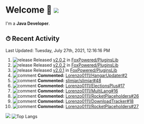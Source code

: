 # Welcome 👋 ![](https://hit.yhype.me/github/profile?user_id=69311874)

I'm a **Java Developer**.

## ⏱ Recent Activity

<!--RECENT_ACTIVITY:last_update-->
Last Updated: Tuesday, July 27th, 2021, 12:16:16 PM
<!--RECENT_ACTIVITY:last_update_end-->

<!--RECENT_ACTIVITY:start-->
1. ![release] Released [v2.0.2](https://github.com/FoxPowered/PluginsLib/releases/tag/2.0.2) in [FoxPowered/PluginsLib](https://github.com/FoxPowered/PluginsLib)
2. ![release] Released [v2.0.2](https://github.com/FoxPowered/PluginsLib/releases/tag/2.0.2) in [FoxPowered/PluginsLib](https://github.com/FoxPowered/PluginsLib)
3. ![release] Released [v2.0.1](https://github.com/FoxPowered/PluginsLib/releases/tag/2.0.1) in [FoxPowered/PluginsLib](https://github.com/FoxPowered/PluginsLib)
4. ![comment] **Commented:** [Lorenzo0111/HangarUpdater#2](https://github.com/Lorenzo0111/HangarUpdater/pull/2#issuecomment-887248586)
5. ![comment] **Commented:** [slimjar/slimjar#48](https://github.com/slimjar/slimjar/issues/48#issuecomment-887248460)
6. ![comment] **Commented:** [Lorenzo0111/ElectionsPlus#17](https://github.com/Lorenzo0111/ElectionsPlus/issues/17#issuecomment-886864499)
7. ![comment] **Commented:** [Lorenzo0111/MultiLang#16](https://github.com/Lorenzo0111/MultiLang/pull/16#issuecomment-886793903)
8. ![comment] **Commented:** [Lorenzo0111/RocketPlaceholders#26](https://github.com/Lorenzo0111/RocketPlaceholders/pull/26#issuecomment-886418251)
9. ![comment] **Commented:** [Lorenzo0111/DownloadTracker#18](https://github.com/Lorenzo0111/DownloadTracker/pull/18#issuecomment-886417692)
10. ![comment] **Commented:** [Lorenzo0111/RocketPlaceholders#27](https://github.com/Lorenzo0111/RocketPlaceholders/pull/27#issuecomment-886417492)
<!--RECENT_ACTIVITY:end-->

[![](https://github-readme-stats.vercel.app/api?username=Lorenzo0111&show_icons=true&count_private=true)](https://github.com/Lorenzo0111)
![Top Langs](https://github-readme-stats.vercel.app/api/top-langs/?username=Lorenzo0111&layout=compact)

[issueOpened]: https://cdn.jsdelivr.net/gh/Readme-Workflows/Readme-Icons@main/icons/octicons/IssueOpenedOld.svg
[issueClosed]: https://cdn.jsdelivr.net/gh/Readme-Workflows/Readme-Icons@main/icons/octicons/IssueClosedOld.svg

[prOpened]: https://cdn.jsdelivr.net/gh/Readme-Workflows/Readme-Icons@main/icons/octicons/PullRequestOpened.svg
[prClosed]: https://cdn.jsdelivr.net/gh/Readme-Workflows/Readme-Icons@main/icons/octicons/PullRequestClosed.svg
[prMerged]: https://cdn.jsdelivr.net/gh/Readme-Workflows/Readme-Icons@main/icons/octicons/PullRequestMerged.svg

[comment]: https://cdn.jsdelivr.net/gh/Readme-Workflows/Readme-Icons@main/icons/octicons/Comment.svg

[changesRequested]: https://cdn.jsdelivr.net/gh/Readme-Workflows/Readme-Icons@main/icons/octicons/RequestedChanges.svg
[approved]: https://cdn.jsdelivr.net/gh/Readme-Workflows/Readme-Icons@main/icons/octicons/ApprovedChanges.svg

[repoCreated]: https://cdn.jsdelivr.net/gh/Readme-Workflows/Readme-Icons@main/icons/octicons/Repository.svg
[release]: https://cdn.jsdelivr.net/gh/Readme-Workflows/Readme-Icons@main/icons/octicons/Release.svg
[star]: https://cdn.jsdelivr.net/gh/Readme-Workflows/Readme-Icons@main/icons/octicons/StarredRepository.svg
[wiki]: https://cdn.jsdelivr.net/gh/Readme-Workflows/Readme-Icons@main/icons/octicons/Wiki.svg
[fork]: https://cdn.jsdelivr.net/gh/Readme-Workflows/Readme-Icons@main/icons/octicons/ForkedRepository.svg
[people]: https://cdn.jsdelivr.net/gh/Readme-Workflows/Readme-Icons@main/icons/octicons/People.svg
